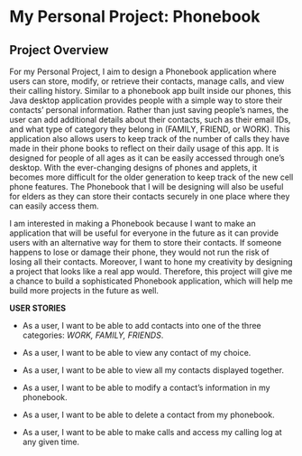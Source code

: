 # My Personal Project: Phonebook

## Project Overview

For my Personal Project, I aim to design a Phonebook application where users can store, modify, or retrieve their contacts, manage calls, and view their calling history. Similar to a phonebook app built inside our phones, this Java desktop application provides people with a simple way to store their contacts’ personal information. Rather than just saving people’s names, the user can add additional details about their contacts, such as their email IDs, and what type of category they belong in (FAMILY, FRIEND, or WORK). This application also allows users to keep track of the number of calls they have made in their phone books to reflect on their daily usage of this app. It is designed for people of all ages as it can be easily accessed through one’s desktop. With the ever-changing designs of phones and applets, it becomes more difficult for the older generation to keep track of the new cell phone features. The Phonebook that I will be designing will also be useful for elders as they can store their contacts securely in one place where they can easily access them.

I am interested in making a Phonebook because I want to make an application that will be useful for everyone in the future as it can provide users with an alternative way for them to store their contacts. If someone happens to lose or damage their phone, they would not run the risk of losing all their contacts. Moreover, I want to hone my creativity by designing a project that looks like a real app would. Therefore, this project will give me a chance to build a sophisticated Phonebook application, which will help me build more projects in the future as well.


**USER STORIES**
- As a user, I want to be able to add contacts into one of the three categories: *WORK, FAMILY, FRIENDS*.

- As a user, I want to be able to view any contact of my choice.

- As a user, I want to be able to view all my contacts displayed together.
- As a user, I want to be able to modify a contact’s information in my phonebook.
- As a user, I want to be able to delete a contact from my phonebook.
- As a user, I want to be able to make calls and access my calling log at any given time.
